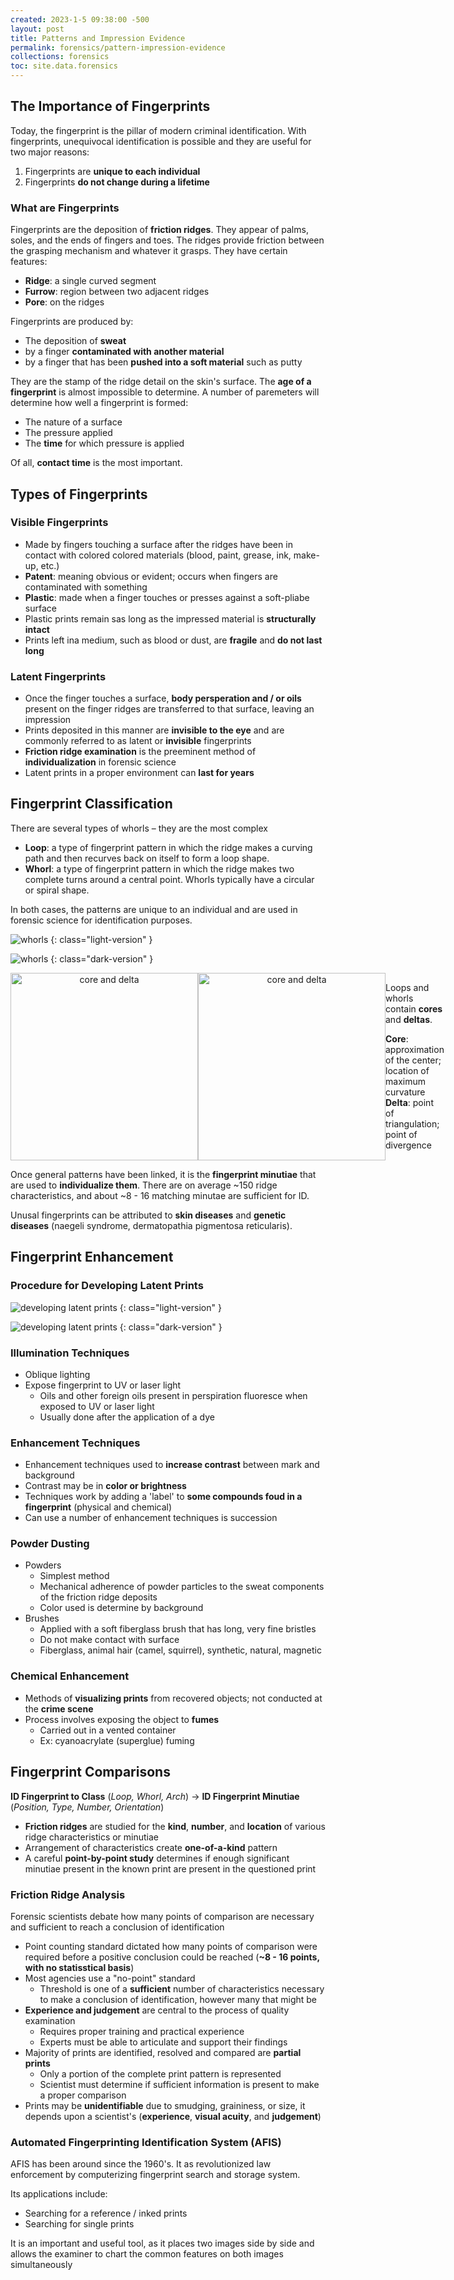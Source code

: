 ```yaml
---
created: 2023-1-5 09:38:00 -500
layout: post
title: Patterns and Impression Evidence
permalink: forensics/pattern-impression-evidence
collections: forensics
toc: site.data.forensics
---
```


## The Importance of Fingerprints

Today, the fingerprint is the pillar of modern criminal identification.
With fingerprints, unequivocal identification is possible and they are useful for two major reasons:
1. Fingerprints are **unique to each individual**
2. Fingerprints **do not change during a lifetime**

### What are Fingerprints

Fingerprints are the deposition of **friction ridges**. They appear of palms, soles, and the ends of fingers and toes. The ridges provide friction between the grasping mechanism and whatever it grasps. They have certain features:

* **Ridge**: a single curved segment
* **Furrow**: region between two adjacent ridges
* **Pore**: on the ridges 

Fingerprints are produced by:
* The deposition of **sweat**
* by a finger **contaminated with another material**
* by a finger that has been **pushed into a soft material** such as putty

They are the stamp of the ridge detail on the skin's surface. The **age of a fingerprint** is almost impossible to determine. A number of paremeters will determine how well a fingerprint is formed:

* The nature of a surface
* The pressure applied
* The **time** for which pressure is applied

Of all, **contact time** is the most important.


## Types of Fingerprints

### Visible Fingerprints

* Made by fingers touching a surface after the ridges have been in contact with colored colored materials (blood, paint, grease, ink, make-up, etc.)
* **Patent**: meaning obvious or evident; occurs when fingers are contaminated with something
* **Plastic**: made when a finger touches or presses against a soft-pliabe surface
* Plastic prints remain sas long as the impressed material is **structurally intact**
* Prints left ina  medium, such as blood or dust, are **fragile** and **do not last long**

### Latent Fingerprints

* Once the finger touches a surface, **body persperation and / or oils** present on the finger ridges are transferred to that surface, leaving an impression
* Prints deposited in this manner are **invisible to the eye** and are commonly referred to as latent or **invisible** fingerprints
* **Friction ridge examination** is the preeminent method of **individualization** in forensic science
* Latent prints in a proper environment can **last for years**


## Fingerprint Classification

There are several types of whorls – they are the most complex

* **Loop**: a type of fingerprint pattern in which the ridge makes a curving path and then recurves back on itself to form a loop shape.
* **Whorl**: a type of fingerprint pattern in which the ridge makes two complete turns around a central point. Whorls typically have a circular or spiral shape.

In both cases, the patterns are unique to an individual and are used in forensic science for identification purposes.

![whorls](../assets/img/forensics/whorls-light.svg)
{: class="light-version" }

![whorls](../assets/img/forensics/whorls-dark.svg)
{: class="dark-version" }


<div style="display: flex; justify-content: space-evenly; align-items: center">

<img class="light-version" src="../assets/img/forensics/core-delta-light.svg" alt="core and delta" height="300px" style="text-align: center">

<img class="dark-version" src="../assets/img/forensics/core-delta-dark.svg" alt="core and delta" height="300px" style="margin: 0; text-align: center;">

<div>
<p>Loops and whorls contain <strong>cores</strong> and <strong>deltas</strong>.</p>
<p>
<strong>Core</strong>: approximation of the center; location of maximum curvature<br>
<strong>Delta</strong>: point of triangulation; point of divergence
</p>
</div>

</div>

Once general patterns have been linked, it is the **fingerprint minutiae** that are used to **individualize them**. There are on average ~150 ridge characteristics, and about ~8 - 16 matching minutae are sufficient for ID.

Unusal fingerprints can be attributed to **skin diseases** and **genetic diseases** (naegeli syndrome, dermatopathia pigmentosa reticularis).


## Fingerprint Enhancement

### Procedure for Developing Latent Prints

![developing latent prints](../assets/img/forensics/developing-latent-prints-light.svg)
{: class="light-version" }

![developing latent prints](../assets/img/forensics/developing-latent-prints-dark.svg)
{: class="dark-version" }

### Illumination Techniques

* Oblique lighting
* Expose fingerprint to UV or laser light
    * Oils and other foreign oils present in perspiration fluoresce when exposed to UV or laser light
  * Usually done after the application of a dye

### Enhancement Techniques

* Enhancement techniques used to **increase contrast** between mark
and background
* Contrast may be in **color or brightness**
* Techniques work by adding a 'label' to **some compounds foud in a fingerprint** (physical and chemical)
* Can use a number of enhancement techniques is succession

### Powder Dusting

* Powders
    * Simplest method
    * Mechanical adherence of powder particles to the sweat components of the friction ridge deposits
    * Color used is determine by background
* Brushes
    * Applied with a soft fiberglass brush that has long, very fine bristles
    * Do not make contact with surface
    * Fiberglass, animal hair (camel, squirrel), synthetic, natural, magnetic

### Chemical Enhancement

* Methods of **visualizing prints** from recovered objects; not conducted at the **crime scene**
* Process involves exposing the object to **fumes**
  * Carried out in a vented container
  * Ex: cyanoacrylate (superglue) fuming

## Fingerprint Comparisons

**ID Fingerprint to Class** (*Loop, Whorl, Arch*) → **ID Fingerprint Minutiae** (*Position, Type, Number, Orientation*)

* **Friction ridges** are studied for the **kind**, **number**, and 
**location** of various ridge characteristics or minutiae 
* Arrangement of characteristics create **one-of-a-kind** pattern 
* A careful **point-by-point study** determines if enough significant 
minutiae present in the known print are present in the questioned 
print

### Friction Ridge Analysis

Forensic scientists debate how many points of comparison are necessary and sufficient to reach a conclusion of identification

* Point counting standard dictated how many points of comparison 
were required before a positive conclusion could be reached (**~8 - 16 points, with no statisstical basis**)
* Most agencies use a "no-point" standard
  * Threshold is one of a **sufficient** number of characteristics necessary to make a conclusion of identification, however many that might be
* **Experience and judgement** are central to the process of quality examination
  * Requires proper training and practical experience
  * Experts must be able to articulate and support their findings
* Majority of prints are identified, resolved and compared are **partial prints**
  * Only a portion of the complete print pattern is represented
  * Scientist must determine if sufficient information is present to  make a proper comparison
* Prints may be **unidentifiable** due to smudging, graininess, or size, it depends upon a scientist's (**experience**, **visual acuity**, and **judgement**)

### Automated Fingerprinting Identification System (AFIS)

AFIS has been around since the 1960's. It as revolutionized law enforcement by computerizing fingerprint search and storage system.

Its applications include:
* Searching for a reference / inked prints
* Searching for single prints

It is an important and useful tool, as it places two images 
side by side and allows the examiner to chart the common 
features on both images simultaneously

